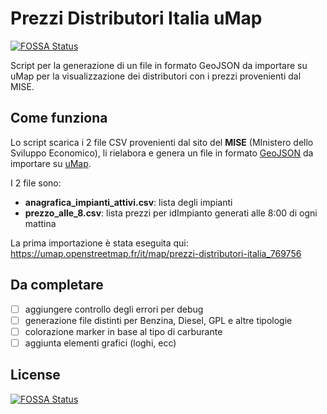 # Prezzi Distributori Italia uMap
[![FOSSA Status](https://app.fossa.com/api/projects/git%2Bgithub.com%2Floviuz%2Fprezzi-distributori-italia-umap.svg?type=shield)](https://app.fossa.com/projects/git%2Bgithub.com%2Floviuz%2Fprezzi-distributori-italia-umap?ref=badge_shield)

Script per la generazione di un file in formato GeoJSON da importare su uMap per la visualizzazione dei distributori con i prezzi provenienti dal MISE.

## Come funziona
Lo script scarica i 2 file CSV provenienti dal sito del **MISE** (MInistero dello Sviluppo Economico), li rielabora e genera un file in formato [GeoJSON](https://geojson.org/) da importare su [uMap](https://umap.openstreetmap.fr/it/).

I 2 file sono:
- **anagrafica_impianti_attivi.csv**: lista degli impianti
- **prezzo_alle_8.csv**: lista prezzi per idImpianto generati alle 8:00 di ogni mattina

La prima importazione è stata eseguita qui:
https://umap.openstreetmap.fr/it/map/prezzi-distributori-italia_769756

## Da completare
- [ ] aggiungere controllo degli errori per debug
- [ ] generazione file distinti per Benzina, Diesel, GPL e altre tipologie
- [ ] colorazione marker in base al tipo di carburante
- [ ] aggiunta elementi grafici (loghi, ecc)

## License
[![FOSSA Status](https://app.fossa.com/api/projects/git%2Bgithub.com%2Floviuz%2Fprezzi-distributori-italia-umap.svg?type=large)](https://app.fossa.com/projects/git%2Bgithub.com%2Floviuz%2Fprezzi-distributori-italia-umap?ref=badge_large)